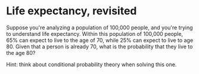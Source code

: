 # Life expectancy, revisited

Suppose you're analyzing a population of 100,000 people, and you're trying to understand life expectancy. Within this population of 100,000 people, 65% can expect to live to the age of 70, while 25% can expect to live to age 80. Given that a person is already 70, what is the probability that they live to the age 80?

Hint: think about conditional probability theory when solving this one.
